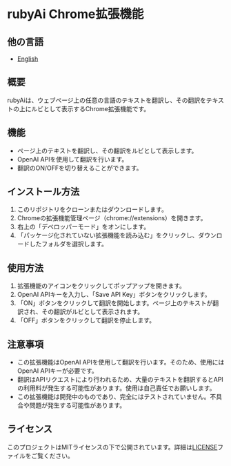# rubyAi Chrome拡張機能

## 他の言語
- [English](README_en.md)

## 概要
rubyAiは、ウェブページ上の任意の言語のテキストを翻訳し、その翻訳をテキストの上にルビとして表示するChrome拡張機能です。

## 機能
- ページ上のテキストを翻訳し、その翻訳をルビとして表示します。
- OpenAI APIを使用して翻訳を行います。
- 翻訳のON/OFFを切り替えることができます。

## インストール方法
1. このリポジトリをクローンまたはダウンロードします。
2. Chromeの拡張機能管理ページ（chrome://extensions）を開きます。
3. 右上の「デベロッパーモード」をオンにします。
4. 「パッケージ化されていない拡張機能を読み込む」をクリックし、ダウンロードしたフォルダを選択します。

## 使用方法
1. 拡張機能のアイコンをクリックしてポップアップを開きます。
2. OpenAI APIキーを入力し、「Save API Key」ボタンをクリックします。
3. 「ON」ボタンをクリックして翻訳を開始します。ページ上のテキストが翻訳され、その翻訳がルビとして表示されます。
4. 「OFF」ボタンをクリックして翻訳を停止します。

## 注意事項
- この拡張機能はOpenAI APIを使用して翻訳を行います。そのため、使用にはOpenAI APIキーが必要です。
- 翻訳はAPIリクエストにより行われるため、大量のテキストを翻訳するとAPIの利用料が発生する可能性があります。使用は自己責任でお願いします。
- この拡張機能は開発中のものであり、完全にはテストされていません。不具合や問題が発生する可能性があります。

## ライセンス
このプロジェクトはMITライセンスの下で公開されています。詳細は[LICENSE](LICENSE)ファイルをご覧ください。